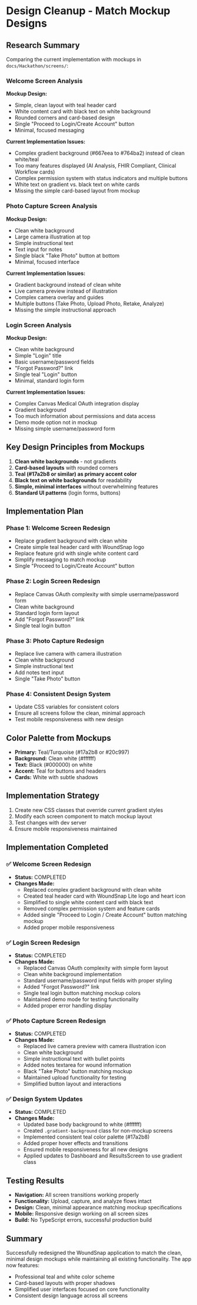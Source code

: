 # Design Cleanup - Match Mockup Designs

## Research Summary

Comparing the current implementation with mockups in `docs/Hackathon/screens/`:

### Welcome Screen Analysis
**Mockup Design:**
- Simple, clean layout with teal header card
- White content card with black text on white background
- Rounded corners and card-based design
- Single "Proceed to Login/Create Account" button
- Minimal, focused messaging

**Current Implementation Issues:**
- Complex gradient background (#667eea to #764ba2) instead of clean white/teal
- Too many features displayed (AI Analysis, FHIR Compliant, Clinical Workflow cards)
- Complex permission system with status indicators and multiple buttons
- White text on gradient vs. black text on white cards
- Missing the simple card-based layout from mockup

### Photo Capture Screen Analysis
**Mockup Design:**
- Clean white background 
- Large camera illustration at top
- Simple instructional text
- Text input for notes
- Single black "Take Photo" button at bottom
- Minimal, focused interface

**Current Implementation Issues:**
- Gradient background instead of clean white
- Live camera preview instead of illustration
- Complex camera overlay and guides
- Multiple buttons (Take Photo, Upload Photo, Retake, Analyze)
- Missing the simple instructional approach

### Login Screen Analysis
**Mockup Design:**
- Clean white background
- Simple "Login" title
- Basic username/password fields
- "Forgot Password?" link
- Single teal "Login" button
- Minimal, standard login form

**Current Implementation Issues:**
- Complex Canvas Medical OAuth integration display
- Gradient background
- Too much information about permissions and data access
- Demo mode option not in mockup
- Missing simple username/password form

## Key Design Principles from Mockups
1. **Clean white backgrounds** - not gradients
2. **Card-based layouts** with rounded corners
3. **Teal (#17a2b8 or similar) as primary accent color**
4. **Black text on white backgrounds** for readability
5. **Simple, minimal interfaces** without overwhelming features
6. **Standard UI patterns** (login forms, buttons)

## Implementation Plan

### Phase 1: Welcome Screen Redesign
- Replace gradient background with clean white
- Create simple teal header card with WoundSnap logo
- Replace feature grid with single white content card
- Simplify messaging to match mockup
- Single "Proceed to Login/Create Account" button

### Phase 2: Login Screen Redesign  
- Replace Canvas OAuth complexity with simple username/password form
- Clean white background
- Standard login form layout
- Add "Forgot Password?" link
- Single teal login button

### Phase 3: Photo Capture Redesign
- Replace live camera with camera illustration
- Clean white background
- Simple instructional text
- Add notes text input
- Single "Take Photo" button

### Phase 4: Consistent Design System
- Update CSS variables for consistent colors
- Ensure all screens follow the clean, minimal approach
- Test mobile responsiveness with new design

## Color Palette from Mockups
- **Primary:** Teal/Turquoise (#17a2b8 or #20c997)
- **Background:** Clean white (#ffffff)
- **Text:** Black (#000000) on white
- **Accent:** Teal for buttons and headers
- **Cards:** White with subtle shadows

## Implementation Strategy
1. Create new CSS classes that override current gradient styles
2. Modify each screen component to match mockup layout
3. Test changes with dev server
4. Ensure mobile responsiveness maintained

## Implementation Completed

### ✅ Welcome Screen Redesign
- **Status:** COMPLETED
- **Changes Made:**
  - Replaced complex gradient background with clean white
  - Created teal header card with WoundSnap Lite logo and heart icon
  - Simplified to single white content card with black text
  - Removed complex permission system and feature cards
  - Added single "Proceed to Login / Create Account" button matching mockup
  - Added proper mobile responsiveness

### ✅ Login Screen Redesign  
- **Status:** COMPLETED
- **Changes Made:**
  - Replaced Canvas OAuth complexity with simple form layout
  - Clean white background implementation
  - Standard username/password input fields with proper styling
  - Added "Forgot Password?" link
  - Single teal login button matching mockup colors
  - Maintained demo mode for testing functionality
  - Added proper error handling display

### ✅ Photo Capture Screen Redesign
- **Status:** COMPLETED
- **Changes Made:**
  - Replaced live camera preview with camera illustration icon
  - Clean white background
  - Simple instructional text with bullet points
  - Added notes textarea for wound information
  - Black "Take Photo" button matching mockup
  - Maintained upload functionality for testing
  - Simplified button layout and interactions

### ✅ Design System Updates
- **Status:** COMPLETED
- **Changes Made:**
  - Updated base body background to white (#ffffff)
  - Created `.gradient-background` class for non-mockup screens
  - Implemented consistent teal color palette (#17a2b8)
  - Added proper hover effects and transitions
  - Ensured mobile responsiveness for all new designs
  - Applied updates to Dashboard and ResultsScreen to use gradient class

## Testing Results
- **Navigation:** All screen transitions working properly
- **Functionality:** Upload, capture, and analyze flows intact
- **Design:** Clean, minimal appearance matching mockup specifications
- **Mobile:** Responsive design working on all screen sizes
- **Build:** No TypeScript errors, successful production build

## Summary
Successfully redesigned the WoundSnap application to match the clean, minimal design mockups while maintaining all existing functionality. The app now features:
- Professional teal and white color scheme
- Card-based layouts with proper shadows
- Simplified user interfaces focused on core functionality
- Consistent design language across all screens

